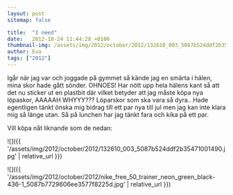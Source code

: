 ```yaml
---
layout: post
sitemap: false

title:  "I need"
date:   2012-10-24 11:44:28 +0100
thumbnail-img: /assets/img/2012/october/2012/132610_003_5087b524ddf2b35471001490.jpg
author: Eva
tags: ["2012"]
---
```


Igår när jag var och joggade på gymmet så kände jag en smärta i hälen, mina skor hade gått sönder. OHNOES! Har nött upp hela hälens kant så att det nu sticker ut en plastbit där vilket betyder att jag måste köpa nya löpaskor, AAAAAH WHYYY??? Löparskor som ska vara så dyra.. Hade egentligen tänkt önska mig bidrag till ett par nya till jul men jag kan inte klara mig så länge utan. Så på lunchen har jag tänkt fara och kika på ett par. 

Vill köpa nåt liknande som de nedan:

![]({{ '/assets/img/2012/october/2012/132610_003_5087b524ddf2b35471001490.jpg'  | relative_url }})

![]({{ '/assets/img/2012/october/2012/nike_free_50_trainer_neon_green_black-436-1_5087b7729606ee3577f8225d.jpg'  | relative_url }})

